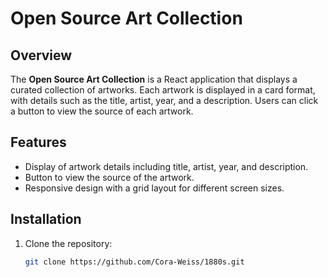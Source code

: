 # Open Source Art Collection

## Overview
The **Open Source Art Collection** is a React application that displays a curated collection of artworks. Each artwork is displayed in a card format, with details such as the title, artist, year, and a description. Users can click a button to view the source of each artwork.

## Features
- Display of artwork details including title, artist, year, and description.
- Button to view the source of the artwork.
- Responsive design with a grid layout for different screen sizes.

## Installation
1. Clone the repository:
   ```bash
   git clone https://github.com/Cora-Weiss/1880s.git
